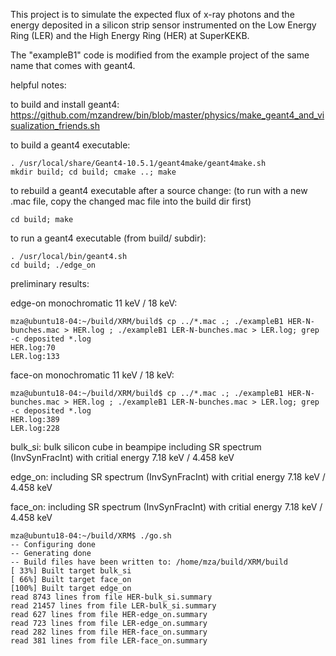 This project is to simulate the expected flux of x-ray photons and the energy deposited in a silicon strip sensor instrumented on the Low Energy Ring (LER) and the High Energy Ring (HER) at SuperKEKB.

The "exampleB1" code is modified from the example project of the same name that comes with geant4.

helpful notes:

to build and install geant4:
https://github.com/mzandrew/bin/blob/master/physics/make_geant4_and_visualization_friends.sh

to build a geant4 executable:

```
. /usr/local/share/Geant4-10.5.1/geant4make/geant4make.sh
mkdir build; cd build; cmake ..; make
```

to rebuild a geant4 executable after a source change:
(to run with a new .mac file, copy the changed mac file into the build dir first)

```
cd build; make
```

to run a geant4 executable (from build/ subdir):

```
. /usr/local/bin/geant4.sh
cd build; ./edge_on
```

preliminary results:

edge-on monochromatic 11 keV / 18 keV:

```
mza@ubuntu18-04:~/build/XRM/build$ cp ../*.mac .; ./exampleB1 HER-N-bunches.mac > HER.log ; ./exampleB1 LER-N-bunches.mac > LER.log; grep -c deposited *.log
HER.log:70
LER.log:133
```

face-on monochromatic 11 keV / 18 keV:

```
mza@ubuntu18-04:~/build/XRM/build$ cp ../*.mac .; ./exampleB1 HER-N-bunches.mac > HER.log ; ./exampleB1 LER-N-bunches.mac > LER.log; grep -c deposited *.log
HER.log:389
LER.log:228
```

bulk_si: bulk silicon cube in beampipe including SR spectrum (InvSynFracInt) with critial energy 7.18 keV / 4.458 keV

edge_on: including SR spectrum (InvSynFracInt) with critial energy 7.18 keV / 4.458 keV

face_on: including SR spectrum (InvSynFracInt) with critial energy 7.18 keV / 4.458 keV

```
mza@ubuntu18-04:~/build/XRM$ ./go.sh
-- Configuring done
-- Generating done
-- Build files have been written to: /home/mza/build/XRM/build
[ 33%] Built target bulk_si
[ 66%] Built target face_on
[100%] Built target edge_on
read 8743 lines from file HER-bulk_si.summary
read 21457 lines from file LER-bulk_si.summary
read 627 lines from file HER-edge_on.summary
read 723 lines from file LER-edge_on.summary
read 282 lines from file HER-face_on.summary
read 381 lines from file LER-face_on.summary
```
